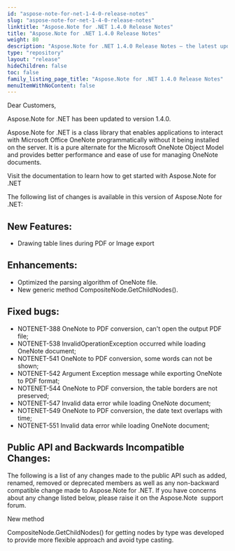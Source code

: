 ```yaml
---
id: "aspose-note-for-net-1-4-0-release-notes"
slug: "aspose-note-for-net-1-4-0-release-notes"
linktitle: "Aspose.Note for .NET 1.4.0 Release Notes"
title: "Aspose.Note for .NET 1.4.0 Release Notes"
weight: 80
description: "Aspose.Note for .NET 1.4.0 Release Notes – the latest updates and fixes."
type: "repository"
layout: "release"
hideChildren: false
toc: false
family_listing_page_title: "Aspose.Note for .NET 1.4.0 Release Notes"
menuItemWithNoContent: false
---
```


Dear Customers,

Aspose.Note for .NET has been updated to version 1.4.0.

Aspose.Note for .NET is a class library that enables applications to interact with Microsoft Office OneNote programmatically without it being installed on the server. It is a pure alternate for the Microsoft OneNote Object Model and provides better performance and ease of use for managing OneNote documents.

Visit the documentation to learn how to get started with Aspose.Note for .NET

The following list of changes is available in this version of Aspose.Note for .NET:
## **New Features:**
- Drawing table lines during PDF or Image export
## **Enhancements:**
- Optimized the parsing algorithm of OneNote file.
- New generic method CompositeNode.GetChildNodes<T>().
## **Fixed bugs:**
- NOTENET-388 OneNote to PDF conversion, can't open the output PDF file;
- NOTENET-538 InvalidOperationException occurred while loading OneNote document;
- NOTENET-541 OneNote to PDF conversion, some words can not be shown;
- NOTENET-542 Argument Exception message while exporting OneNote to PDF format;
- NOTENET-544 OneNote to PDF conversion, the table borders are not preserved;
- NOTENET-547 Invalid data error while loading OneNote document;
- NOTENET-549 OneNote to PDF conversion, the date text overlaps with time;
- NOTENET-551 Invalid data error while loading OneNote document;
## **Public API and Backwards Incompatible Changes:**
The following is a list of any changes made to the public API such as added, renamed, removed or deprecated members as well as any non-backward compatible change made to Aspose.Note for .NET. If you have concerns about any change listed below, please raise it on the Aspose.Note  support forum.

New method

CompositeNode.GetChildNodes<T>() for getting nodes by type was developed to provide more flexible approach and avoid type casting.
